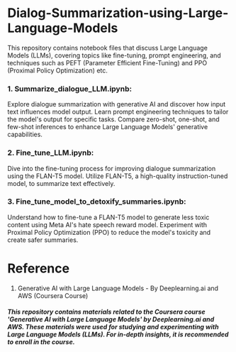 # Dialog-Summarization-using-Large-Language-Models

This repository contains notebook files that discuss Large Language Models (LLMs), covering topics like fine-tuning, prompt engineering, and techniques such as PEFT (Parameter Efficient Fine-Tuning) and PPO (Proximal Policy Optimization) etc.

### 1. Summarize_dialogue_LLM.ipynb:

Explore dialogue summarization with generative AI and discover how input text influences model output.
Learn prompt engineering techniques to tailor the model's output for specific tasks.
Compare zero-shot, one-shot, and few-shot inferences to enhance Large Language Models' generative capabilities.

### 2. Fine_tune_LLM.ipynb:

Dive into the fine-tuning process for improving dialogue summarization using the FLAN-T5 model.
Utilize FLAN-T5, a high-quality instruction-tuned model, to summarize text effectively.

### 3. Fine_tune_model_to_detoxify_summaries.ipynb:

Understand how to fine-tune a FLAN-T5 model to generate less toxic content using Meta AI's hate speech reward model.
Experiment with Proximal Policy Optimization (PPO) to reduce the model's toxicity and create safer summaries.

# Reference

1. Generative AI with Large Language Models - By Deeplearning.ai and AWS (Coursera Course)

##### This repository contains materials related to the Coursera course 'Generative AI with Large Language Models' by Deeplearning.ai and AWS. These materials were used for studying and experimenting with Large Language Models (LLMs). For in-depth insights, it is recommended to enroll in the course.

